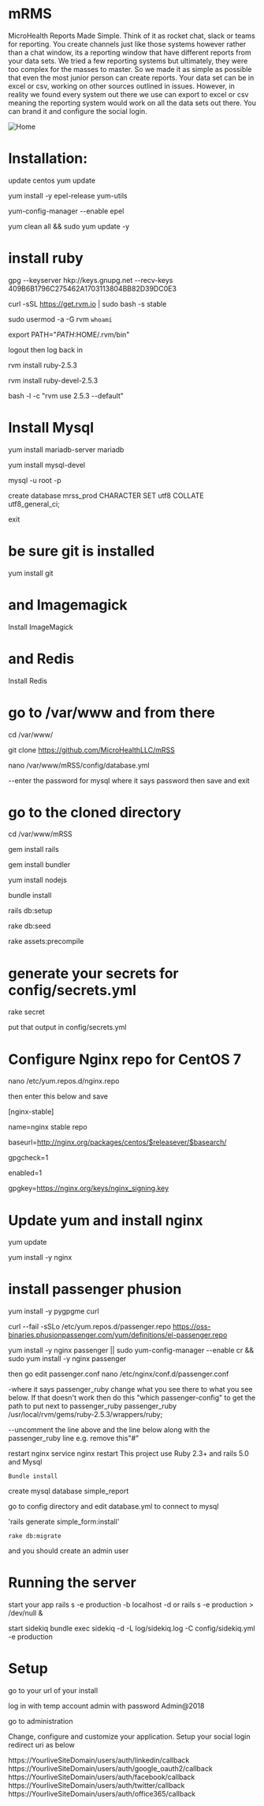 # mRMS
MicroHealth Reports Made Simple.  Think of it as rocket chat, slack or teams for reporting.  You create channels just like those systems however rather than a chat window, its a reporting window that have different reports from your data sets.  We tried a few reporting systems but ultimately, they were too complex for the masses to master.  So we made it as simple as possible that even the most junior person can create reports.  Your data set can be in excel or csv, working on other sources outlined in issues.  However, in reality we found every system out there we use can export to excel or csv meaning the reporting system would work on all the data sets out there. You can brand it and configure the social login.

![Home](home.png)

# Installation:

update centos
yum update

yum install -y epel-release yum-utils

yum-config-manager --enable epel

yum clean all && sudo yum update -y

# install ruby

gpg --keyserver hkp://keys.gnupg.net --recv-keys 409B6B1796C275462A1703113804BB82D39DC0E3

curl -sSL https://get.rvm.io | sudo bash -s stable

sudo usermod -a -G rvm `whoami`

export PATH="$PATH:$HOME/.rvm/bin"

logout then log back in

rvm install ruby-2.5.3

rvm install ruby-devel-2.5.3

bash -l -c "rvm use 2.5.3 --default"

# Install Mysql
yum install mariadb-server mariadb

yum install mysql-devel

mysql -u root -p

create database mrss_prod CHARACTER SET utf8 COLLATE utf8_general_ci;

exit

# be sure git is installed
yum install git

# and Imagemagick
Install ImageMagick

# and Redis
Install Redis

# go to /var/www and from there
cd /var/www/

git clone https://github.com/MicroHealthLLC/mRSS

nano /var/www/mRSS/config/database.yml

--enter the password for mysql where it says password then save and exit

# go to the cloned directory
cd /var/www/mRSS

gem install rails

gem install bundler

yum install nodejs

bundle install

rails db:setup

rake db:seed

rake assets:precompile

# generate your secrets for config/secrets.yml
rake secret

put that output in config/secrets.yml

#  Configure Nginx repo for CentOS 7
nano /etc/yum.repos.d/nginx.repo

then enter this below and save


[nginx-stable]

name=nginx stable repo

baseurl=http://nginx.org/packages/centos/$releasever/$basearch/

gpgcheck=1

enabled=1

gpgkey=https://nginx.org/keys/nginx_signing.key



# Update yum and install nginx
yum update

yum install -y nginx

# install passenger phusion
yum install -y pygpgme curl

curl --fail -sSLo /etc/yum.repos.d/passenger.repo https://oss-binaries.phusionpassenger.com/yum/definitions/el-passenger.repo

yum install -y nginx passenger || sudo yum-config-manager --enable cr && sudo yum install -y nginx passenger

then go edit passenger.conf
nano /etc/nginx/conf.d/passenger.conf

-where it says passenger_ruby change what you see there to what you see below. If that doesn't work then do this "which passenger-config" to get the path to put next to passenger_ruby
passenger_ruby /usr/local/rvm/gems/ruby-2.5.3/wrappers/ruby;

--uncomment the line above and the line below along with the passenger_ruby line e.g. remove this"#"

restart nginx
service nginx restart
This project use Ruby 2.3+ and rails 5.0 and Mysql 



`Bundle install`

create mysql database simple_report

go to config directory and edit database.yml to connect to mysql

'rails generate simple_form:install'

`rake db:migrate`

and you should create an admin user 



# Running the server

start your app rails s -e production -b localhost -d 
or 
rails s -e production > /dev/null &

start sidekiq bundle exec sidekiq -d -L log/sidekiq.log -C config/sidekiq.yml -e production

# Setup
go to your url of your install

log in with temp account admin with password Admin@2018

go to administration

Change, configure and customize your application. Setup your social login redirect uri as below

https://YourliveSiteDomain/users/auth/linkedin/callback
https://YourliveSiteDomain/users/auth/google_oauth2/callback
https://YourliveSiteDomain/users/auth/facebook/callback
https://YourliveSiteDomain/users/auth/twitter/callback
https://YourliveSiteDomain/users/auth/office365/callback

